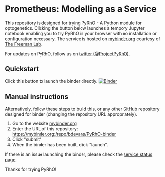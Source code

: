 Prometheus: Modelling as a Service
==================================

This repository is designed for trying [PyRhO](https://github.com/ProjectPyRhO/PyRhO) - A Python module for optogenetics. Clicking the button below launches a tempory Jupyter notebook enabling you to try PyRhO in your browser with no installation or configuration necessary. The service is hosted on [mybinder.org](http://mybinder.org/) courtesy of [The Freeman Lab](http://thefreemanlab.com/).

For updates on PyRhO, follow us on [twitter (@ProjectPyRhO)](https://twitter.com/ProjectPyRhO).

## Quickstart
Click this button to launch the binder directly. [![Binder](http://mybinder.org/badge.svg)](https://mybinder.org:/repo/bdevans/PyRhO-binder)

## Manual instructions
Alternatively, follow these steps to build this, or any other GitHub repository designed for binder (changing the repository URL appropriately).

1. Go to the website [mybinder.org](http://mybinder.org/)
2. Enter the URL of this repository: https://mybinder.org:/repo/bdevans/PyRhO-binder
3. Click "submit"
4. When the binder has been built, click "launch".

If there is an issue launching the binder, please check the [service status page](http://mybinder.org/status).

Thanks for trying PyRhO!

